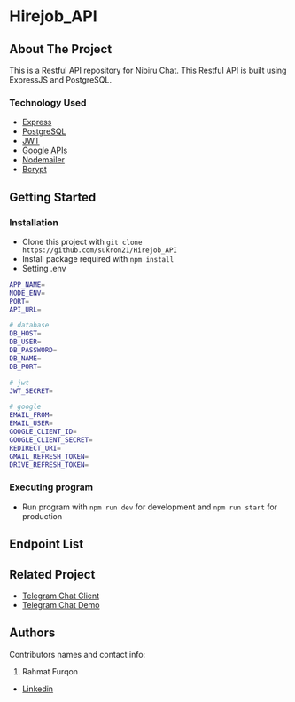 # Hirejob_API

<!-- ABOUT THE PROJECT -->

## About The Project

This is a Restful API repository for Nibiru Chat. This Restful API is built using ExpressJS and PostgreSQL.

### Technology Used

- [Express](https://expressjs.com/)
- [PostgreSQL](https://www.postgresql.org/)
- [JWT](https://jwt.io/)
- [Google APIs](https://github.com/googleapis/google-api-nodejs-client)
- [Nodemailer](https://nodemailer.com/about/)
- [Bcrypt](https://www.npmjs.com/package/bcrypt)

## Getting Started

### Installation

- Clone this project with `git clone https://github.com/sukron21/Hirejob_API`
- Install package required with `npm install`
- Setting .env

```bash
APP_NAME=
NODE_ENV=
PORT=
API_URL=

# database
DB_HOST=
DB_USER=
DB_PASSWORD=
DB_NAME=
DB_PORT=

# jwt
JWT_SECRET=

# google
EMAIL_FROM=
EMAIL_USER=
GOOGLE_CLIENT_ID=
GOOGLE_CLIENT_SECRET=
REDIRECT_URI=
GMAIL_REFRESH_TOKEN=
DRIVE_REFRESH_TOKEN=
```

### Executing program

- Run program with `npm run dev` for development and `npm run start` for production

## Endpoint List


<!-- RELATED PROJECT -->

## Related Project

- [Telegram Chat Client](https://github.com/sukron21/Hirejob_API.git)
- [Telegram Chat Demo](https://nibiruchat.netlify.app/)

## Authors

Contributors names and contact info:

1. Rahmat Furqon

- [Linkedin](www.linkedin.com/in/furqon-rahmat)

